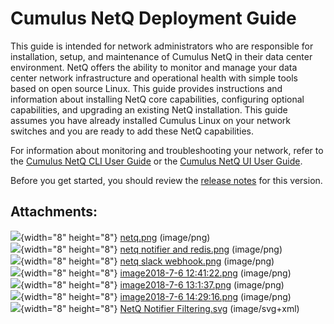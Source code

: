 # Cumulus NetQ Deployment Guide

This guide is intended for network administrators who are responsible
for installation, setup, and maintenance of Cumulus NetQ in their data
center environment. NetQ offers the ability to monitor and manage your
data center network infrastructure and operational health with
simple tools based on open source Linux. This guide provides
instructions and information about installing NetQ core capabilities,
configuring optional capabilities, and upgrading an existing NetQ
installation. This guide assumes you have already installed Cumulus
Linux on your network switches and you are ready to add these NetQ
capabilities.

For information about monitoring and troubleshooting your network, refer
to the [Cumulus NetQ CLI User Guide](Cumulus_NetQ_CLI_User_Guide) or
the [Cumulus NetQ UI User Guide](Cumulus_NetQ_UI_User_Guide).

Before you get started, you should review the [release
notes](https://cumulusnetworks.zendesk.com/knowledge/articles/360005898274)
for this version.

## Attachments:

![](images/icons/bullet_blue.gif){width="8" height="8"}
[netq.png](attachments/8365355/8365370.png) (image/png)  
![](images/icons/bullet_blue.gif){width="8" height="8"} [netq notifier
and redis.png](attachments/8365355/8365369.png) (image/png)  
![](images/icons/bullet_blue.gif){width="8" height="8"} [netq slack
webhook.png](attachments/8365355/8365368.png) (image/png)  
![](images/icons/bullet_blue.gif){width="8" height="8"} [image2018-7-6
12:41:22.png](attachments/8365355/8365367.png) (image/png)  
![](images/icons/bullet_blue.gif){width="8" height="8"} [image2018-7-6
13:1:37.png](attachments/8365355/8365366.png) (image/png)  
![](images/icons/bullet_blue.gif){width="8" height="8"} [image2018-7-6
14:29:16.png](attachments/8365355/8365365.png) (image/png)  
![](images/icons/bullet_blue.gif){width="8" height="8"} [NetQ Notifier
Filtering.svg](attachments/8365355/8365364.svg) (image/svg+xml)  
